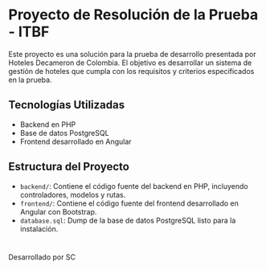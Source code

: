 # Proyecto de Resolución de la Prueba - ITBF

Este proyecto es una solución para la prueba de desarrollo presentada por Hoteles Decameron de Colombia. El objetivo es desarrollar un sistema de gestión de hoteles que cumpla con los requisitos y criterios especificados en la prueba.

## Tecnologías Utilizadas

- Backend en PHP
- Base de datos PostgreSQL
- Frontend desarrollado en Angular

## Estructura del Proyecto

- `backend/`: Contiene el código fuente del backend en PHP, incluyendo controladores, modelos y rutas.
- `frontend/`: Contiene el código fuente del frontend desarrollado en Angular con Bootstrap.
- `database.sql`: Dump de la base de datos PostgreSQL listo para la instalación.

#

Desarrollado por SC


